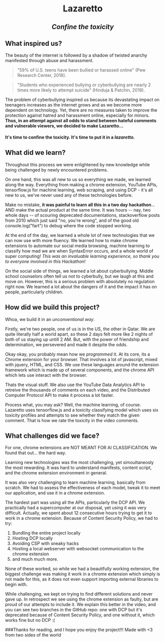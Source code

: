 # <p align="center">**Lazaretto**</p>
## <p align="center">*Confine the toxicity*</p>

## What inspired us?

The beauty of the internet is followed by a shadow of twisted anarchy manifested through abuse and harassment.

> "59% of U.S. teens have been bullied or harassed online" (Pew Research Center, 2018).

> "Students who experienced bullying or cyberbullying are nearly 2 times more likely to attempt suicide" (Hinduja & Patchin, 2018).

The problem of cyberbullying inspired us because its devastating impact on teenagers increases as the internet grows and as we become more dependent on technology. Yet, there are no measures taken to improve the protection against hatred and harassment online, especially for minors. **Thus, in an attempt against all odds to stand between hateful comments and vulnerable viewers, we decided to make Lazaretto...**

#### It's time to confine the toxicity. It's time to put it in a *lazaretto*.


## What did we learn?

Throughout this process we were enlightened by new knowledge while being challenged by newly encountered problems.

On one hand, this was all new to us so everything we made, we learned along the way. Everything from making a chrome extension, YouTube APIs, tensorflow.js for machine learning, web scraping, and using DCP - it's all new to us, we've never used any of these technologies before.

Make no mistake, **it was painful to learn all this in a two day hackathon**... AND make the actual product at the same time. It was hours -- nay, two whole days -- of scouring deprecated documentations, stackoverflow posts from 2010 which just said "no, you're wrong", and of the good old console.log("fart") to debug where the code stopped working.  

At the end of the day, we learned a whole lot of new technologies that we can now use with more fluency. We learned how to make chrome extensions to automate our social media browsing, machine learning to classify how mad we are when SyntaxError occurs, and a whole world of super computing! *This was an invaluable learning experience, so thank you to everyone involved in this Hackathon!*

On the social side of things, we learned a lot about cyberbullying. Middle school counselors often tell us not to cyberbully, but we laugh at this and move on. However, this is a serious problem with absolutely no regulation right now. We learned a lot about the dangers of it and the impact it has on people, particularly children.

## How did we build this project?

Whoa, we build it in an *unconventional way*.

Firstly, we're two people, one of us is in the US, the other in Qatar. We are quite literally half a world apart, so these 2 days felt more like 2 nights of both of us staying up untill 2 AM. But, with the power of friendship and determination, we persevered and made it despite the odds.

Okay okay, you probably mean how we *programmed* it. At its core, its a Chrome extension for your browser. That involves a lot of javascript, mixed with jquery, HTML, and CSS. We use these languages around the extension framework which is made up of several components, and the chrome API which lets use interact with the browser.

Thats the visual stuff. We also use the YouTube Data Analytics API to retreive the thousands of comments on each video, and the Distributed Computer Protocol API to make it process a lot faster.

Process what, you may ask? Well, the machine learning, of course.
Lazaretto uses tensorflow.js and a toxicity classifying model which uses six toxicity profiles and attempts to see whether they match the given comment. That is how we rate the toxicity in the video comments.

## What challenges did we face?

For one, chrome extensions are NOT MEANT FOR AI CLASSIFICATION. We found that out... the hard way.

Learning new technologies was the most challenging, yet simoultaneosly the most rewarding. It was hard to understand manifests, content script, and the chrome extension environment in general.

It was also very challenging to learn machine learning, basically from scratch. We had to assess the effectiveness of each model, tweak it to meet our application, and use it in a chrome extension.

The hardest part was using all the APIs, particularly the DCP API. We practically had a supercomputer at our disposal, yet using it was very difficult. Actually, we spent about 12 consecutive hours trying to get it to work in a chrome extension. Because of Content Security Policy, we had to try:
1. Bundling the entire project locally
2. Hosting DCP locally
3. Avoiding CSP with sneaky hacks
4. Hosting a local webserver with websocket communication to the chrome extension
5. and much much more.

None of these worked, so while we had a beautifully working extension, the biggest challenge was making it work in a chrome extension which simply is not made for this, as it does not even support importing external libraries to begin with.

While challenging, we kept on trying to find different solutions and never gave up. In retrospect we see using the chrome extension as faulty, but are proud of our attempts to include it. We explain this better in the video, and you can see two branches in the GitHub repo: one with DCP but it's deprecated because of Content Security Policy, and one without it, which works fine but no DCP :(

###Thanks for reading, and I hope you enjoy the project!!! Made with <3 from two sides of the world

